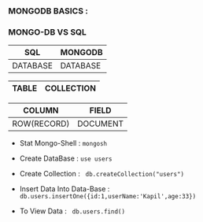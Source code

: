 ### MONGODB BASICS :

### MONGO-DB VS SQL 

  | SQL    | MONGODB|
  |--------|--------|
  |DATABASE|DATABASE|
  
  |TABLE    |COLLECTION|
  |---------|----------|

  |COLUMN|FIELD|
  |---------|----------|
  |ROW(RECORD)|DOCUMENT|
  

- Stat Mongo-Shell : `mongosh`

- Create DataBase : `use users`

- Create Collection : ` db.createCollection("users")`

- Insert Data Into Data-Base : `db.users.insertOne({id:1,userName:'Kapil',age:33})`

- To View Data : ` db.users.find()`




